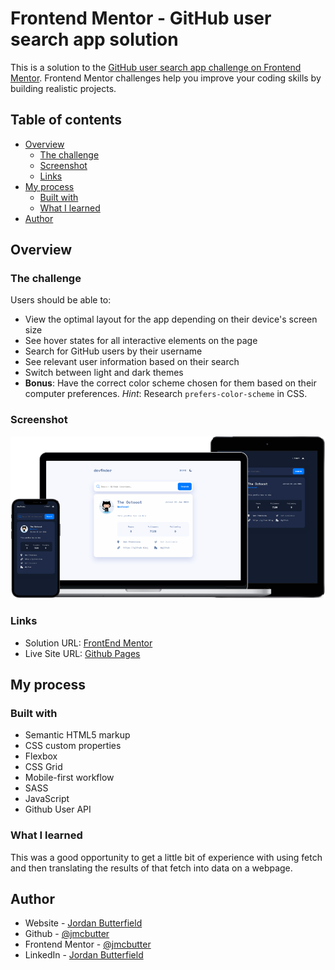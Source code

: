 # Frontend Mentor - GitHub user search app solution

This is a solution to the [GitHub user search app challenge on Frontend Mentor](https://www.frontendmentor.io/challenges/github-user-search-app-Q09YOgaH6). Frontend Mentor challenges help you improve your coding skills by building realistic projects. 

## Table of contents

- [Overview](#overview)
  - [The challenge](#the-challenge)
  - [Screenshot](#screenshot)
  - [Links](#links)
- [My process](#my-process)
  - [Built with](#built-with)
  - [What I learned](#what-i-learned)
- [Author](#author)

## Overview

### The challenge

Users should be able to:

- View the optimal layout for the app depending on their device's screen size
- See hover states for all interactive elements on the page
- Search for GitHub users by their username
- See relevant user information based on their search
- Switch between light and dark themes
- **Bonus**: Have the correct color scheme chosen for them based on their computer preferences. _Hint_: Research `prefers-color-scheme` in CSS.

### Screenshot

![Device Frames](./device-frames.png)

### Links

- Solution URL: [FrontEnd Mentor](https://www.frontendmentor.io/solutions/github-user-search-using-github-user-api-js-html-sass-5dxDH60gwo)
- Live Site URL: [Github Pages](https://jmcbutter.github.io/github-user-search-app/dist/index.html)

## My process

### Built with

- Semantic HTML5 markup
- CSS custom properties
- Flexbox
- CSS Grid
- Mobile-first workflow
- SASS
- JavaScript
- Github User API

### What I learned

This was a good opportunity to get a little bit of experience with using fetch 
and then translating the results of that fetch into data on a webpage. 

## Author

- Website - [Jordan Butterfield](https://jmbutterfield.com)
- Github - [@jmcbutter](https://github.com/jmcbutter)
- Frontend Mentor - [@jmcbutter](https://www.frontendmentor.io/profile/jmcbutter)
- LinkedIn - [Jordan Butterfield](https://www.linkedin.com/in/jordan-butterfield-933274a9/)
